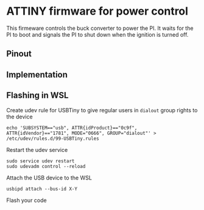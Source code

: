 # ATTINY firmware for power control

This firmeware controls the buck converter to power the PI. It waits for the PI to boot and signals the PI to shut down when the ignition is turned off.

## Pinout

## Implementation

## Flashing in WSL

Create udev rule for USBTiny to give regular users in `dialout` group rights to the device

```
echo 'SUBSYSTEM=="usb", ATTR{idProduct}=="0c9f", ATTR{idVendor}=="1781", MODE="0666", GROUP="dialout"' > /etc/udev/rules.d/99-USBTiny.rules
```

Restart the udev service

```
sudo service udev restart
sudo udevadm control --reload
```

Attach the USB device to the WSL

```
usbipd attach --bus-id X-Y
```

Flash your code